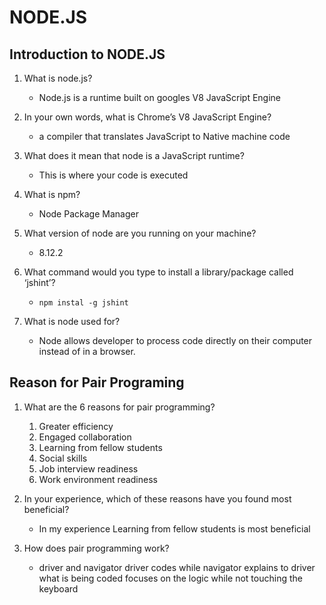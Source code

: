 # NODE.JS

## Introduction to NODE.JS

1. What is node.js?
    * Node.js is a runtime built on googles V8 JavaScript Engine

1. In your own words, what is Chrome’s V8 JavaScript Engine?
    * a compiler that translates JavaScript to Native machine code

1. What does it mean that node is a JavaScript runtime?
    * This is where your code is executed

1. What is npm?
    * Node Package Manager

1. What version of node are you running on your machine?
    * 8.12.2

1. What command would you type to install a library/package called ‘jshint’?
    * `npm instal -g jshint`

1. What is node used for?
    * Node allows developer to process code directly on their computer instead of in a browser. 

## Reason for Pair Programing

1. What are the 6 reasons for pair programming?
    1. Greater efficiency
    2. Engaged collaboration
    3. Learning from fellow students
    4. Social skills
    5. Job interview readiness
    6. Work environment readiness

1. In your experience, which of these reasons have you found most beneficial?
    * In my experience Learning from fellow students is most beneficial

1. How does pair programming work?
    * driver and navigator driver codes while navigator explains to driver what is being coded focuses on the logic while not touching the keyboard
